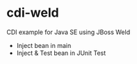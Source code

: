 # cdi-weld
CDI example for Java SE using JBoss Weld

* Inject bean in main
* Inject & Test bean in JUnit Test

